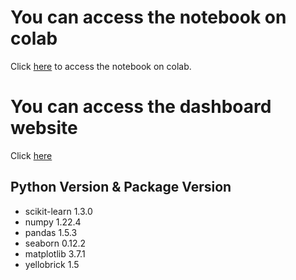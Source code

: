 # You can access the notebook on colab
Click [here](https://colab.research.google.com/drive/1O5c_yl0Pf4b2zMeWAZ3IWJKh2o0_QRSW?usp=sharing) to access the notebook on colab.

# You can access the dashboard website
Click [here](https://present42.github.io/temg-ml-dashboard/)

## Python Version & Package Version
 - scikit-learn 1.3.0
 - numpy 1.22.4
 - pandas 1.5.3
 - seaborn 0.12.2
 - matplotlib 3.7.1
 - yellobrick 1.5